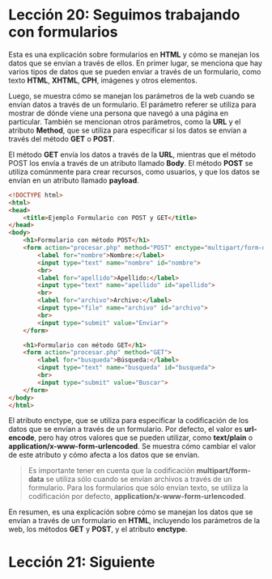 # Lección 20: Seguimos trabajando con formularios

Esta es una explicación sobre formularios en **HTML** y cómo se manejan los datos que se envían a través de ellos. En primer lugar, se menciona que hay varios tipos de datos que se pueden enviar a través de un formulario, como texto **HTML**, **XHTML**, **CPH**, imágenes y otros elementos.

Luego, se muestra cómo se manejan los parámetros de la web cuando se envían datos a través de un formulario. El parámetro referer se utiliza para mostrar de dónde viene una persona que navegó a una página en particular. También se mencionan otros parámetros, como la **URL** y el atributo **Method**, que se utiliza para especificar si los datos se envían a través del método **GET** o **POST**.

El método **GET** envía los datos a través de la **URL**, mientras que el método POST los envía a través de un atributo llamado **Body**. El método **POST** se utiliza comúnmente para crear recursos, como usuarios, y que los datos se envían en un atributo llamado **payload**.

```html
<!DOCTYPE html>
<html>
<head>
	<title>Ejemplo Formulario con POST y GET</title>
</head>
<body>
	<h1>Formulario con método POST</h1>
	<form action="procesar.php" method="POST" enctype="multipart/form-data">
		<label for="nombre">Nombre:</label>
		<input type="text" name="nombre" id="nombre">
		<br>
		<label for="apellido">Apellido:</label>
		<input type="text" name="apellido" id="apellido">
		<br>
		<label for="archivo">Archivo:</label>
		<input type="file" name="archivo" id="archivo">
		<br>
		<input type="submit" value="Enviar">
	</form>

	<h1>Formulario con método GET</h1>
	<form action="procesar.php" method="GET">
		<label for="busqueda">Búsqueda:</label>
		<input type="text" name="busqueda" id="busqueda">
		<br>
		<input type="submit" value="Buscar">
	</form>
</body>
</html>
```

El atributo enctype, que se utiliza para especificar la codificación de los datos que se envían a través de un formulario. Por defecto, el valor es **url-encode**, pero hay otros valores que se pueden utilizar, como **text/plain** o **application/x-www-form-urlencoded**. Se muestra cómo cambiar el valor de este atributo y cómo afecta a los datos que se envían.

>Es importante tener en cuenta que la codificación **multipart/form-data** se utiliza sólo cuando se envían archivos a través de un formulario. Para los formularios que sólo envían texto, se utiliza la codificación por defecto, **application/x-www-form-urlencoded**.

En resumen, es una explicación sobre cómo se manejan los datos que se envían a través de un formulario en **HTML**, incluyendo los parámetros de la web, los métodos **GET** y **POST**, y el atributo **enctype**.

# Lección 21: Siguiente